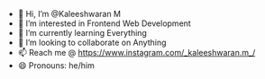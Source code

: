 - 👋 Hi, I’m @Kaleeshwaran M
- 👀 I’m interested in Frontend Web Development
- 🌱 I’m currently learning Everything
- 💞️ I’m looking to collaborate on Anything
- 📫 Reach me @ https://www.instagram.com/_kaleeshwaran.m_/ 
- 😄 Pronouns: he/him

<!---
KaleeshwaranM23/KaleeshwaranM23 is a ✨ special ✨ repository because its `README.md` (this file) appears on your GitHub profile.
You can click the Preview link to take a look at your changes.
--->
